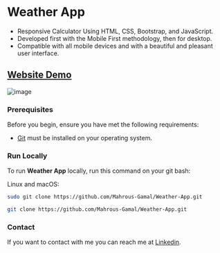 # Weather App
- Responsive Calculator Using HTML, CSS, Bootstrap, and JavaScript.
- Developed first with the Mobile First methodology, then for desktop.
- Compatible with all mobile devices and with a beautiful and pleasant user interface.

## [Website Demo](https://mahrous-gamal.github.io/Weather-App/)


![image](https://github.com/Mahrous-Gamal/Weather-App/assets/105131896/082ff62a-7c2d-4772-8964-c58c836f5a59)


### Prerequisites

Before you begin, ensure you have met the following requirements:

* [Git](https://git-scm.com/downloads "Download Git") must be installed on your operating system.

### Run Locally

To run **Weather App** locally, run this command on your git bash:

Linux and macOS:

```bash
sudo git clone https://github.com/Mahrous-Gamal/Weather-App.git
```

```bash
git clone https://github.com/Mahrous-Gamal/Weather-App.git
```

### Contact

If you want to contact with me you can reach me at [Linkedin](https://www.linkedin.com/in/mahrous-gamal-044693218/).
